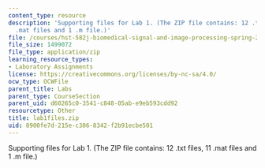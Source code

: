 ```yaml
---
content_type: resource
description: 'Supporting files for Lab 1. (The ZIP file contains: 12 .txt files, 11
  .mat files and 1 .m file.)'
file: /courses/hst-582j-biomedical-signal-and-image-processing-spring-2007/8900fe7d215ec3068342f2b91ecbe501_lab1files.zip
file_size: 1499072
file_type: application/zip
learning_resource_types:
- Laboratory Assignments
license: https://creativecommons.org/licenses/by-nc-sa/4.0/
ocw_type: OCWFile
parent_title: Labs
parent_type: CourseSection
parent_uid: d60265c0-3541-c848-05ab-e9eb593cdd92
resourcetype: Other
title: lab1files.zip
uid: 8900fe7d-215e-c306-8342-f2b91ecbe501
---
```

Supporting files for Lab 1. (The ZIP file contains: 12 .txt files, 11 .mat files and 1 .m file.)